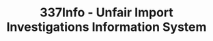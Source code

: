 ---
bigquery: https://console.cloud.google.com/bigquery?p=patents-public-data&d=usitc_investigations&page=dataset&project=sheets-management-319211
citation: US International Trade Commission 337Info Unfair Import Investigations Information
  System
contributors: US International Trade Comission
cost: None
description: US International Trade Commission 337Info Unfair Import Investigations
  Information System contains data on investigations done under Section 337. Section
  337 declares the infringement of certain statutory intellectual property rights
  and other forms of unfair competition in import trade to be unlawful practices.
  Most Section 337 investigations involve allegations of patent or registered trademark
  infringement.
documentation: FAQ and tutorial available on the site
last_edit: 04/07/2022, 05:22:26
location: https://pubapps2.usitc.gov/337external/
maintained_by: US International Trade Comission
schema_fields:
- finalIdOnViolationDue
- currentStatus
- issueDateOtherNonFinal
- gcAttorney
- investigationTermDate
- id
- dateCreated
- invUnfairAct
- actualEndDateEvidHear
- actualStartDateEvidHear
- teoReliefGranted
- internalRemand
- investigationNo
- ouiiAttorney
- complainant
- patentNumbers
- finalDetViolation
- publication_number
- title
- investigationType
- scheduledEndDateEvidHear
- aljAssigned
- trademarkNumbers
- markmanHearing
- scheduledStartDateEvidHear
- teoIdIssueDate
- cafcAppeals
- ouiiParticipation
- htsNumbers
- dateOfPublicationFrNotice
- targetDate
- dateComplaintFiled
- endDateMarkmanHearing
- patentNumber
- docketNo
- copyrightNumbers
- teoIdDueDate
- teoProceedingInvolved
- currentActiveALJ
- startDateMarkmanHearing
- respondent
- finalDetNoViolation
- lastUpdated
- finalIdOnViolationIssue
shortname: unfair_import_investigations
tags:
- import
- legal
- trade
timeframe: 2008-2021 (prior to 2008 downloadable as a JSON file)
title: 337Info - Unfair Import Investigations Information System
uuid: 2721f5ec-e599-4890-9265-9706719fc71e
---